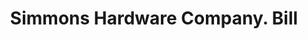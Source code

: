 ---
doi: 10.7916/D80G4X5S
date_other: '1894'
date_other_textual: '1894'
form: printed ephemera
genre:
- Invoices
name:
- Simmons Hardware Company
object_in_context_url: https://biggert.cul.columbia.edu/items/view/ave_biggert_00727
subject_hierarchical_geographic:
- St. Louis, Missouri, United States
subject_name:
- Simmons Hardware Company
title: Simmons Hardware Company. Bill
sort_title: Simmons Hardware Company. Bill
call_number: ave_biggert_00727
coordinates:
- 38.62722222222222,-90.19777777777779
pid: ave_biggert_00727
identifiers: ave_biggert_00727
canvas_id: ldpd:395999
permalink: "/items/ave_biggert_00727/"
layout: iiif-image-page
---